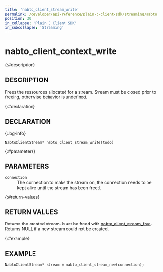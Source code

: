 ```yaml
---
title: 'nabto_client_stream_write'
permalink: /developer/api-reference/plain-c-client-sdk/streaming/nabto_client_stream_write.html
position: 30
in_collapse: 'Plain C Client SDK'
in_subcollapse: 'Streaming'
---
```


# nabto_client_context_write

{:#description}
## DESCRIPTION

Frees the ressources allocated for a stream. Stream must be closed prior to freeing, otherwise behavior is undefined.

{:#declaration}
## DECLARATION

{:.bg-info}
```
NabtoClientStream* nabto_client_stream_write(todo)
```

{:#parameters}
## PARAMETERS

<dl>
  <div>
    <dt><code>connection</code></dt>
    <dd>The connection to make the stream on, the connection needs to be kept alive until the stream has been freed.</dd>
  </div>
</dl>


{:#return-values}
## RETURN VALUES

Returns the created stream. Must be freed with [nabto_client_stream_free](/developer/api-reference/plain-c-client-sdk/streaming/nabto_client_stream_free.html). Returns NULL if a new stream could not be created.

{:#example}
## EXAMPLE

```
NabtoClientStream* stream = nabto_client_stream_new(connection);
```